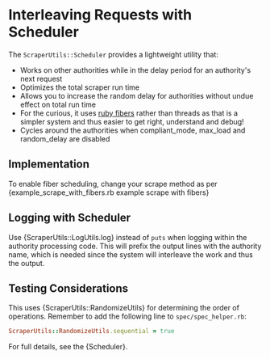 # Interleaving Requests with Scheduler

The `ScraperUtils::Scheduler` provides a lightweight utility that:

* Works on other authorities while in the delay period for an authority's next request
* Optimizes the total scraper run time
* Allows you to increase the random delay for authorities without undue effect on total run time
* For the curious, it uses [ruby fibers](https://ruby-doc.org/core-2.5.8/Fiber.html) rather than threads as that is
  a simpler system and thus easier to get right, understand and debug!
* Cycles around the authorities when compliant_mode, max_load and random_delay are disabled

## Implementation

To enable fiber scheduling, change your scrape method as per
{example_scrape_with_fibers.rb example scrape with fibers}

## Logging with Scheduler

Use {ScraperUtils::LogUtils.log} instead of `puts` when logging within the authority processing code.
This will prefix the output lines with the authority name, which is needed since the system will interleave the work and
thus the output.

## Testing Considerations

This uses {ScraperUtils::RandomizeUtils} for determining the order of operations. Remember to add the following line to
`spec/spec_helper.rb`:

```ruby
ScraperUtils::RandomizeUtils.sequential = true
```

For full details, see the {Scheduler}.
